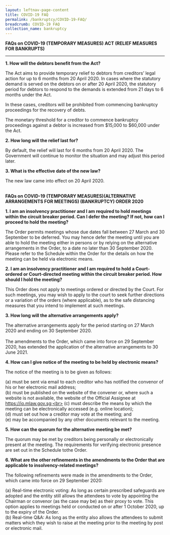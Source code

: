 ```yaml
---
layout: leftnav-page-content
title: COVID-19 FAQ
permalink: /bankruptcy/COVID-19-FAQ/
breadcrumb: COVID-19 FAQ
collection_name: bankruptcy
---
```


**FAQs on COVID-19 (TEMPORARY MEASURES) ACT (RELIEF MEASURES FOR BANKRUPTS)**<br>

---

**1.	How will the debtors benefit from the Act?**<br>

The Act aims to provide temporary relief to debtors from creditors’ legal action for up to 6 months from 20 April 2020. In cases where the statutory demand is served on the debtors on or after 20 April 2020, the statutory period for debtors to respond to the demands is extended from 21 days to 6 months under the Act.<br>

In these cases, creditors will be prohibited from commencing  bankruptcy proceedings for the recovery of debts. <br>

The monetary threshold for a creditor to commence bankruptcy proceedings against a debtor is increased from $15,000 to $60,000 under the Act.<br>


**2.	How long will the relief last for?**<br>

By default, the relief will last for 6 months from 20 April 2020. The Government will continue to monitor the situation and may adjust this period later.<br>



**3.	What is the effective date of the new law?**<br>

The new law came into effect on 20 April 2020.<br><br>

**FAQs on COVID-19 (TEMPORARY MEASURES)(ALTERNATIVE ARRANGEMENTS FOR MEETINGS) (BANKRUPTCY) ORDER 2020**<br>

**1. I am an insolvency practitioner and I am required to hold meetings within the circuit breaker period. Can I defer the meeting? If not, how can I proceed to hold the meeting?**<br>

The Order permits meetings whose due dates fall between 27 March and 30 September to be deferred. You may hence defer the meeting until you are able to hold the meeting either in persons or by relying on the alternative arrangements in the Order, to a date no later than 30 September 2020. Please refer to the Schedule within the Order for the details on how the meeting can be held via electronic means.<br>

**2.	I am an insolvency practitioner and I am required to hold a Court-ordered or Court-directed meeting within the circuit breaker period. How should I hold the meeting?**<br>

This Order does not apply to meetings ordered or directed by the Court. For such meetings, you may wish to apply to the court to seek further directions or a variation of the orders (where applicable), as to the safe distancing measures that you intend to implement at such meetings.<br>

**3.	How long will the alternative arrangements apply?**<br>

The alternative arrangements apply for the period starting on 27 March 2020 and ending on 30 September 2020.<br><br>
The amendments to the Order, which came into force on 29 September 2020, has extended the application of the alternative arrangements to 30 June 2021.<br>

**4.	How can I give notice of the meeting to be held by electronic means?**<br>

The notice of the meeting is to be given as follows:<br>

(a) must be sent via email to each creditor who has notified the convenor of his or her
electronic mail address;<br>
(b) must be published on the website of the convener or, where such a website is not
available, the website of the Official Assignee at https://io.mlaw.gov.sg;<br>
(c) must describe the means by which the meeting can be electronically accessed (e.g.
online location);<br>
(d) must set out how a creditor may vote at the meeting; and<br>
(e) may be accompanied by any other documents relevant to the meeting.<br>

**5. How can the quorum for the alternative meeting be met?**<br>

The quorum may be met by creditors being personally or electronically present at the meeting. The requirements for verifying electronic presence are set out in the Schedule tothe Order.<br>

**6. What are the other refinements in the amendments to the Order that are applicable to insolvency-related meetings?** <br>

The following refinements were made in the amendments to the Order, which came into force on 29 September 2020:<br>

(a)	Real-time electronic voting: As long as certain prescribed safeguards are adopted and the entity still allows the attendees to vote by appointing the Chairman or convenor (as the case may be) as their proxy to vote. This option applies to meetings held or conducted on or after 1 October 2020, up to the expiry of the Order.<br>
(b)	Real-time Q&A: As long as the entity also allows the attendees to submit matters which they wish to raise at the meeting prior to the meeting by post or electronic mail.<br>

